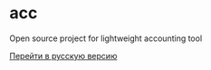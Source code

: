 # acc
Open source project for lightweight accounting tool

[Перейти в русскую версию](README_ru.md)
